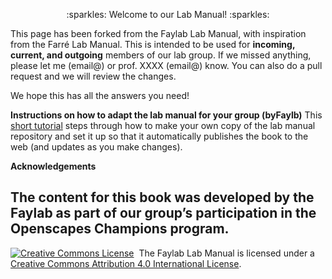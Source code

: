<p align="center"> 
   :sparkles: Welcome to our Lab Manual! :sparkles: 
</p>

This page has been forked from the Faylab Lab Manual, with inspiration from the Farré Lab Manual.
This is intended to be used for **incoming, current, and outgoing** members of our lab group. If we missed anything, please let me (email@) or prof. XXXX (email@) know. You can also do a pull request and we will review the changes. 

We hope this has all the answers you need!


__Instructions on how to adapt the lab manual for your group (byFaylb)__ This [short tutorial](https://github.com/thefaylab/lab-manual/wiki/Quick-steps-to-making-a-copy-of-the-lab-manual-&-publishing-it) steps through how to make your own copy of the lab manual repository and set it up so that it automatically publishes the book to the web (and updates as you make changes).  

**Acknowledgements**

The content for this book was developed by the Faylab as part of our group’s participation in the Openscapes Champions program.
---

<a rel='license' href='http://creativecommons.org/licenses/by/4.0/'><img alt='Creative Commons License' style='border-width:0' src='https://i.creativecommons.org/l/by/4.0/88x31.png' /></a>&nbsp;&nbsp;The Faylab Lab Manual is licensed under a <a rel='license' href='http://creativecommons.org/licenses/by/4.0/'>Creative Commons Attribution 4.0 International License</a>.


